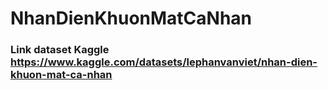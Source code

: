 # NhanDienKhuonMatCaNhan

### Link dataset Kaggle https://www.kaggle.com/datasets/lephanvanviet/nhan-dien-khuon-mat-ca-nhan
